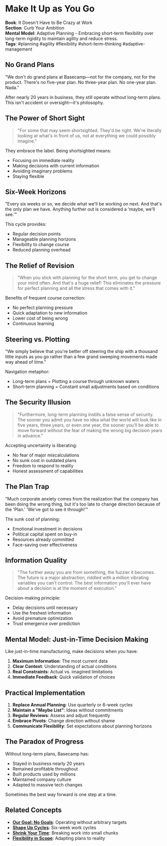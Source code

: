 # Make It Up as You Go

**Book**: It Doesn't Have to Be Crazy at Work  
**Section**: Curb Your Ambition  
**Mental Model**: Adaptive Planning - Embracing short-term flexibility over long-term rigidity to maintain agility and reduce stress.  
**Tags**: #planning #agility #flexibility #short-term-thinking #adaptive-management

## No Grand Plans

"We don't do grand plans at Basecamp—not for the company, not for the product. There's no five-year plan. No three-year plan. No one-year plan. Nada."

After nearly 20 years in business, they still operate without long-term plans. This isn't accident or oversight—it's philosophy.

## The Power of Short Sight

> "For some that may seem shortsighted. They'd be right. We're literally looking at what's in front of us, not at everything we could possibly imagine."

They embrace the label. Being shortsighted means:
- Focusing on immediate reality
- Making decisions with current information
- Avoiding imaginary problems
- Staying flexible

## Six-Week Horizons

"Every six weeks or so, we decide what we'll be working on next. And that's the only plan we have. Anything further out is considered a 'maybe, we'll see.'"

This cycle provides:
- Regular decision points
- Manageable planning horizons
- Flexibility to change course
- Reduced planning overhead

## The Relief of Revision

> "When you stick with planning for the short term, you get to change your mind often. And that's a huge relief! This eliminates the pressure for perfect planning and all the stress that comes with it."

Benefits of frequent course correction:
- No perfect planning pressure
- Quick adaptation to new information
- Lower cost of being wrong
- Continuous learning

## Steering vs. Plotting

"We simply believe that you're better off steering the ship with a thousand little inputs as you go rather than a few grand sweeping movements made way ahead of time."

Navigation metaphor:
- Long-term plans = Plotting a course through unknown waters
- Short-term planning = Constant small adjustments based on conditions

## The Security Illusion

> "Furthermore, long-term planning instills a false sense of security. The sooner you admit you have no idea what the world will look like in five years, three years, or even one year, the sooner you'll be able to move forward without the fear of making the wrong big decision years in advance."

Accepting uncertainty is liberating:
- No fear of major miscalculations
- No sunk cost in outdated plans
- Freedom to respond to reality
- Honest assessment of capabilities

## The Plan Trap

"Much corporate anxiety comes from the realization that the company has been doing the wrong thing, but it's too late to change direction because of the 'Plan.' 'We've got to see it through!'"

The sunk cost of planning:
- Emotional investment in decisions
- Political capital spent on buy-in
- Resources already committed
- Face-saving over effectiveness

## Information Quality

> "The further away you are from something, the fuzzier it becomes. The future is a major abstraction, riddled with a million vibrating variables you can't control. The best information you'll ever have about a decision is at the moment of execution."

Decision-making principle:
- Delay decisions until necessary
- Use the freshest information
- Avoid premature optimization
- Trust emergence over prediction

## Mental Model: Just-in-Time Decision Making

Like just-in-time manufacturing, make decisions when you have:
1. **Maximum Information**: The most current data
2. **Clear Context**: Understanding of actual conditions
3. **Real Constraints**: Actual vs. imagined limitations
4. **Immediate Feedback**: Quick validation of choices

## Practical Implementation

1. **Replace Annual Planning**: Use quarterly or 6-week cycles
2. **Maintain a "Maybe List"**: Ideas without commitments
3. **Regular Reviews**: Assess and adjust frequently
4. **Embrace Pivots**: Change direction without shame
5. **Communicate Flexibility**: Set expectations about planning horizons

## The Paradox of Progress

Without long-term plans, Basecamp has:
- Stayed in business nearly 20 years
- Remained profitable throughout
- Built products used by millions
- Maintained company culture
- Adapted to massive tech changes

Sometimes the best way forward is one step at a time.

## Related Concepts

- **[Our Goal: No Goals](05_our-goal-no-goals.md)**: Operating without arbitrary targets
- **[Shape Up Cycles](../Shape_Up/03_set-boundaries.md)**: Six-week work cycles
- **[Shrink Your Time](../Getting_Real/35_shrink-your-time.md)**: Breaking work into small chunks
- **[Flexibility in Scope](../Getting_Real/07_fix-time-budget-flex-scope.md)**: Adapting plans to reality